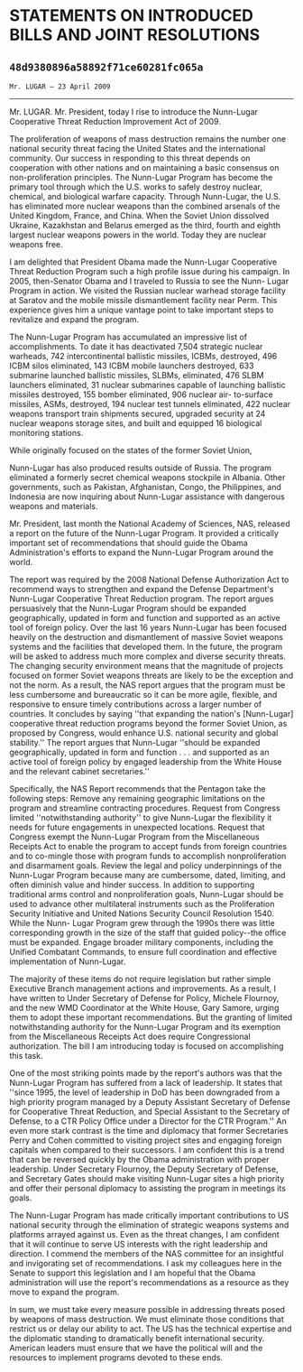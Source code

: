 # STATEMENTS ON INTRODUCED BILLS AND JOINT RESOLUTIONS
## `48d9380896a58892f71ce60281fc065a`
`Mr. LUGAR — 23 April 2009`

---


Mr. LUGAR. Mr. President, today I rise to introduce the Nunn-Lugar 
Cooperative Threat Reduction Improvement Act of 2009.

The proliferation of weapons of mass destruction remains the number 
one national security threat facing the United States and the 
international community. Our success in responding to this threat 
depends on cooperation with other nations and on maintaining a basic 
consensus on non-proliferation principles. The Nunn-Lugar Program has 
become the primary tool through which the U.S. works to safely destroy 
nuclear, chemical, and biological warfare capacity. Through Nunn-Lugar, 
the U.S. has eliminated more nuclear weapons than the combined arsenals 
of the United Kingdom, France, and China. When the Soviet Union 
dissolved Ukraine, Kazakhstan and Belarus emerged as the third, fourth 
and eighth largest nuclear weapons powers in the world. Today they are 
nuclear weapons free.

I am delighted that President Obama made the Nunn-Lugar Cooperative 
Threat Reduction Program such a high profile issue during his campaign. 
In 2005, then-Senator Obama and I traveled to Russia to see the Nunn-
Lugar Program in action. We visited the Russian nuclear warhead storage 
facility at Saratov and the mobile missile dismantlement facility near 
Perm. This experience gives him a unique vantage point to take 
important steps to revitalize and expand the program.

The Nunn-Lugar Program has accumulated an impressive list of 
accomplishments. To date it has deactivated 7,504 strategic nuclear 
warheads, 742 intercontinental ballistic missiles, ICBMs, destroyed, 
496 ICBM silos eliminated, 143 ICBM mobile launchers destroyed, 633 
submarine launched ballistic missiles, SLBMs, eliminated, 476 SLBM 
launchers eliminated, 31 nuclear submarines capable of launching 
ballistic missiles destroyed, 155 bomber eliminated, 906 nuclear air-
to-surface missiles, ASMs, destroyed, 194 nuclear test tunnels 
eliminated, 422 nuclear weapons transport train shipments secured, 
upgraded security at 24 nuclear weapons storage sites, and built and 
equipped 16 biological monitoring stations.

While originally focused on the states of the former Soviet Union,


Nunn-Lugar has also produced results outside of Russia. The program 
eliminated a formerly secret chemical weapons stockpile in Albania. 
Other governments, such as Pakistan, Afghanistan, Congo, the 
Philippines, and Indonesia are now inquiring about Nunn-Lugar 
assistance with dangerous weapons and materials.

Mr. President, last month the National Academy of Sciences, NAS, 
released a report on the future of the Nunn-Lugar Program. It provided 
a critically important set of recommendations that should guide the 
Obama Administration's efforts to expand the Nunn-Lugar Program around 
the world.

The report was required by the 2008 National Defense Authorization 
Act to recommend ways to strengthen and expand the Defense Department's 
Nunn-Lugar Cooperative Threat Reduction program. The report argues 
persuasively that the Nunn-Lugar Program should be expanded 
geographically, updated in form and function and supported as an active 
tool of foreign policy. Over the last 16 years Nunn-Lugar has been 
focused heavily on the destruction and dismantlement of massive Soviet 
weapons systems and the facilities that developed them. In the future, 
the program will be asked to address much more complex and diverse 
security threats. The changing security environment means that the 
magnitude of projects focused on former Soviet weapons threats are 
likely to be the exception and not the norm. As a result, the NAS 
report argues that the program must be less cumbersome and bureaucratic 
so it can be more agile, flexible, and responsive to ensure timely 
contributions across a larger number of countries. It concludes by 
saying ''that expanding the nation's [Nunn-Lugar] cooperative threat 
reduction programs beyond the former Soviet Union, as proposed by 
Congress, would enhance U.S. national security and global stability.'' 
The report argues that Nunn-Lugar ''should be expanded geographically, 
updated in form and function . . . and supported as an active tool of 
foreign policy by engaged leadership from the White House and the 
relevant cabinet secretaries.''

Specifically, the NAS Report recommends that the Pentagon take the 
following steps: Remove any remaining geographic limitations on the 
program and streamline contracting procedures. Request from Congress 
limited ''notwithstanding authority'' to give Nunn-Lugar the 
flexibility it needs for future engagements in unexpected locations. 
Request that Congress exempt the Nunn-Lugar Program from the 
Miscellaneous Receipts Act to enable the program to accept funds from 
foreign countries and to co-mingle those with program funds to 
accomplish nonproliferation and disarmament goals. Review the legal and 
policy underpinnings of the Nunn-Lugar Program because many are 
cumbersome, dated, limiting, and often diminish value and hinder 
success. In addition to supporting traditional arms control and 
nonproliferation goals, Nunn-Lugar should be used to advance other 
multilateral instruments such as the Proliferation Security Initiative 
and United Nations Security Council Resolution 1540. While the Nunn-
Lugar Program grew through the 1990s there was little corresponding 
growth in the size of the staff that guided policy--the office must be 
expanded. Engage broader military components, including the Unified 
Combatant Commands, to ensure full coordination and effective 
implementation of Nunn-Lugar.

The majority of these items do not require legislation but rather 
simple Executive Branch management actions and improvements. As a 
result, I have written to Under Secretary of Defense for Policy, 
Michele Flournoy, and the new WMD Coordinator at the White House, Gary 
Samore, urging them to adopt these important recommendations. But the 
granting of limited notwithstanding authority for the Nunn-Lugar 
Program and its exemption from the Miscellaneous Receipts Act does 
require Congressional authorization. The bill I am introducing today is 
focused on accomplishing this task.

One of the most striking points made by the report's authors was that 
the Nunn-Lugar Program has suffered from a lack of leadership. It 
states that ''since 1995, the level of leadership in DoD has been 
downgraded from a high priority program managed by a Deputy Assistant 
Secretary of Defense for Cooperative Threat Reduction, and Special 
Assistant to the Secretary of Defense, to a CTR Policy Office under a 
Director for the CTR Program.'' An even more stark contrast is the time 
and diplomacy that former Secretaries Perry and Cohen committed to 
visiting project sites and engaging foreign capitals when compared to 
their successors. I am confident this is a trend that can be reversed 
quickly by the Obama administration with proper leadership. Under 
Secretary Flournoy, the Deputy Secretary of Defense, and Secretary 
Gates should make visiting Nunn-Lugar sites a high priority and offer 
their personal diplomacy to assisting the program in meetings its 
goals.

The Nunn-Lugar Program has made critically important contributions to 
US national security through the elimination of strategic weapons 
systems and platforms arrayed against us. Even as the threat changes, I 
am confident that it will continue to serve US interests with the right 
leadership and direction. I commend the members of the NAS committee 
for an insightful and invigorating set of recommendations. I ask my 
colleagues here in the Senate to support this legislation and I am 
hopeful that the Obama administration will use the report's 
recommendations as a resource as they move to expand the program.

In sum, we must take every measure possible in addressing threats 
posed by weapons of mass destruction. We must eliminate those 
conditions that restrict us or delay our ability to act. The US has the 
technical expertise and the diplomatic standing to dramatically benefit 
international security. American leaders must ensure that we have the 
political will and the resources to implement programs devoted to these 
ends.